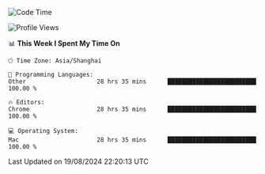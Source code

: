 <!--START_SECTION:waka-->
![Code Time](http://img.shields.io/badge/Code%20Time-2%2C646%20hrs%2037%20mins-blue)

![Profile Views](http://img.shields.io/badge/Profile%20Views-0-blue)

📊 **This Week I Spent My Time On** 

```text
🕑︎ Time Zone: Asia/Shanghai

💬 Programming Languages: 
Other                    28 hrs 35 mins      █████████████████████████   100.00 % 

🔥 Editors: 
Chrome                   28 hrs 35 mins      █████████████████████████   100.00 % 

💻 Operating System: 
Mac                      28 hrs 35 mins      █████████████████████████   100.00 % 
```


 Last Updated on 19/08/2024 22:20:13 UTC
<!--END_SECTION:waka-->